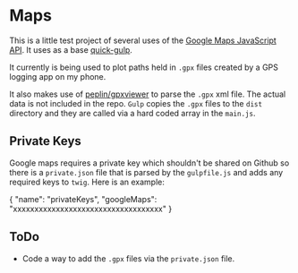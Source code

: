 # Maps

This is a little test project of several uses of the
[Google Maps JavaScript API][1]. It uses as a base [quick-gulp][2].

It currently is being used to plot paths held in `.gpx` files created by a GPS
logging app on my phone.

It also makes use of [peplin/gpxviewer][3] to parse the `.gpx` xml file. The
actual data is not included in the repo. `Gulp` copies the `.gpx` files to the
`dist` directory and they are called via a hard coded array in the `main.js`.

## Private Keys

Google maps requires a private key which shouldn't be shared on Github so there
is a `private.json` file that is parsed by the `gulpfile.js` and adds any
required keys to `twig`. Here is an example:

  {
    "name": "privateKeys",
    "googleMaps": "xxxxxxxxxxxxxxxxxxxxxxxxxxxxxxxxxxx"
  }

## ToDo

* Code a way to add the `.gpx` files via the `private.json` file.

[1]:https://developers.google.com/maps/documentation/javascript/
[2]:https://github.com/rath3r/quick-gulp
[3]:https://github.com/peplin/gpxviewer
